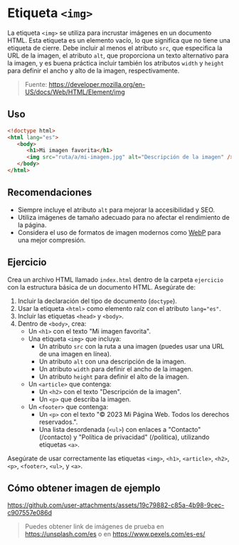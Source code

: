 # Etiqueta `<img>`

La etiqueta `<img>` se utiliza para incrustar imágenes en un documento HTML. Esta etiqueta es un elemento vacío, lo que significa que no tiene una etiqueta de cierre. Debe incluir al menos el atributo `src`, que especifica la URL de la imagen, el atributo `alt`, que proporciona un texto alternativo para la imagen, y es buena práctica incluir también los atributos `width` y `height` para definir el ancho y alto de la imagen, respectivamente.

> Fuente: https://developer.mozilla.org/en-US/docs/Web/HTML/Element/img

## Uso

```html
<!doctype html>
<html lang="es">
   <body>
      <h1>Mi imagen favorita</h1>
      <img src="ruta/a/mi-imagen.jpg" alt="Descripción de la imagen" />
   </body>
</html>
```

## Recomendaciones

- Siempre incluye el atributo `alt` para mejorar la accesibilidad y SEO.
- Utiliza imágenes de tamaño adecuado para no afectar el rendimiento de la página.
- Considera el uso de formatos de imagen modernos como [WebP](https://es.wikipedia.org/wiki/WebP) para una mejor compresión.

## Ejercicio

Crea un archivo HTML llamado `index.html` dentro de la carpeta `ejercicio` con la estructura básica de un documento HTML. Asegúrate de:

1. Incluir la declaración del tipo de documento (`doctype`).
2. Usar la etiqueta `<html>` como elemento raíz con el atributo `lang="es"`.
3. Incluir las etiquetas `<head>` y `<body>`.
4. Dentro de `<body>`, crea:
   - Un `<h1>` con el texto "Mi imagen favorita".
   - Una etiqueta `<img>` que incluya:
     - Un atributo `src` con la ruta a una imagen (puedes usar una URL de una imagen en línea).
     - Un atributo `alt` con una descripción de la imagen.
     - Un atributo `width` para definir el ancho de la imagen.
     - Un atributo `height` para definir el alto de la imagen.
   - Un `<article>` que contenga:
     - Un `<h2>` con el texto "Descripción de la imagen".
     - Un `<p>` que describa la imagen.
   - Un `<footer>` que contenga:
     - Un `<p>` con el texto "© 2023 Mi Página Web. Todos los derechos reservados.".
     - Una lista desordenada (`<ul>`) con enlaces a "Contacto" (/contacto) y "Política de privacidad" (/politica), utilizando etiquetas `<a>`.

Asegúrate de usar correctamente las etiquetas `<img>`, `<h1>`, `<article>`, `<h2>`, `<p>`, `<footer>`, `<ul>`, y `<a>`.

## Cómo obtener imagen de ejemplo



https://github.com/user-attachments/assets/19c79882-c85a-4b98-9cec-c907557e086d



> Puedes obtener link de imágenes de prueba en https://unsplash.com/es o en https://www.pexels.com/es-es/ 
